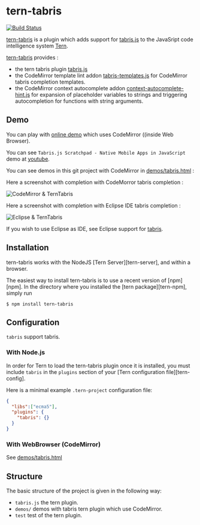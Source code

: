 # tern-tabris

[![Build Status](https://secure.travis-ci.org/angelozerr/tern-tabris.png)](http://travis-ci.org/angelozerr/tern-tabris)

[tern-tabris](https://github.com/angelozerr/tern-tabris) is a plugin which adds support for [tabris.js](https://github.com/eclipsesource/tabris-js) to the JavaSript code intelligence system [Tern](http://ternjs.net/).

[tern-tabris](https://github.com/angelozerr/tern-tabris) provides :

 * the tern tabris plugin [tabris.js](https://github.com/angelozerr/tern-tabris/blob/master/tabris.js)
 * the CodeMirror template lint addon [tabris-templates.js](https://github.com/angelozerr/tern-tabris/blob/master/codemirror/addon/hint/javascript/tabris-templates.js) for CodeMirror tabris completion templates.
 * the CodeMirror context autocomplete addon [context-autocomplete-hint.js](https://github.com/angelozerr/tern-tabris/blob/master/codemirror/addon/hint/context-autocomplete-hint.js) for expansion of placeholder variables to strings and triggering autocompletion for functions with string arguments.
 
## Demo

You can play with [online demo](https://tabrisjs.com/downloads/editor.html) which uses CodeMirror ((inside Web Browser).

You can see `Tabris.js Scratchpad - Native Mobile Apps in JavaScript` demo at [youtube](https://www.youtube.com/watch?v=zwk9KTq8RU4).

You can see demos in this git project with CodeMirror in  [demos/tabris.html](https://github.com/angelozerr/tern-tabris/blob/master/demos/tabris.html) :

Here a screenshot with completion with CodeMorror tabris completion :
 
![CodeMirror & TernTabris](https://github.com/angelozerr/tern-tabris/wiki/images/TernTabrisWithCodeMirror.png)

Here a screenshot with completion with Eclipse IDE tabris completion :

![Eclipse & TernTabris](https://github.com/angelozerr/tern-tabris/wiki/images/TernTabrisWithEclipse.png)

If you wish to use Eclipse as IDE, see Eclipse support for [tabris](https://github.com/angelozerr/tern.java/wiki/Tern-&-tabris-support).

## Installation

tern-tabris works with the NodeJS [Tern Server][tern-server], and within a browser.

The easiest way to install tern-tabris is to use a recent version of
[npm][npm]. In the directory where you installed the [tern package][tern-npm],
simply run

```
$ npm install tern-tabris
```

## Configuration

`tabris` support tabris.

### With Node.js

In order for Tern to load the tern-tabris plugin once it is installed, you must
include `tabris` in the `plugins` section of your [Tern configuration
file][tern-config].

Here is a minimal example `.tern-project` configuration file:

```json
{
  "libs":["ecma5"],
  "plugins": {
    "tabris": {}
  }
}
```

### With WebBrowser (CodeMirror)

See [demos/tabris.html](https://github.com/angelozerr/tern-tabris/blob/master/demos/tabris.html)

## Structure

The basic structure of the project is given in the following way:

* `tabris.js` the tern plugin.
* `demos/` demos with tabris tern plugin which use CodeMirror.
* `test` test of the tern plugin.
